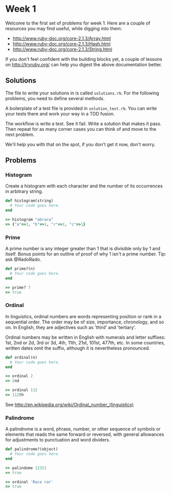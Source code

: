 # Week 1

Welcome to the first set of problems for week 1. Here are a couple of resources
you may find useful, while digging into them:

* http://www.ruby-doc.org/core-2.1.3/Array.html
* http://www.ruby-doc.org/core-2.1.3/Hash.html
* http://www.ruby-doc.org/core-2.1.3/String.html

If you don't feel confident with the building blocks yet, a couple of lessons
on http://tryruby.org/ can help you digest the above documentation better.

## Solutions

The file to write your solutions in is called `solutions.rb`. For the following
problems, you need to define several methods.

A boilerplate of a test file is provided in `solution_test.rb`. You can write
your tests there and work your way in a TDD fusion.

The workflow is write a test. See it fail. Write a solution that makes it pass.
Then repeat for as many corner cases you can think of and move to the next
problem.

We'll help you with that on the spot, if you don't get it now, don't worry.

## Problems

### Histogram

Create a histogram with each character and the number of its occurrences in
arbitrary string.

```ruby
def histogram(string)
  # Your code goes here.
end

>> histogram "abraca"
=> {"a"=>3, "b"=>1, "r"=>1, "c"=>1}
```

### Prime

A prime number is any integer greater than 1 that is divisible only by 1 and
itself. Bonus points for an outline of proof of why 1 isn't a prime number.
Tip: ask @RadoRado.

```ruby
def prime?(n)
  # Your code goes here.
end

>> prime? 7
=> true
```

### Ordinal

In linguistics, ordinal numbers are words representing position or rank in a
sequential order. The order may be of size, importance, chronology, and so on.
In English, they are adjectives such as 'third' and 'tertiary'.

Ordinal numbers may be written in English with numerals and letter suffixes:
1st, 2nd or 2d, 3rd or 3d, 4th, 11th, 21st, 101st, 477th, etc. In some
countries, written dates omit the suffix, although it is nevertheless
pronounced.

```ruby
def ordinal(n)
  # Your code goes here.
end

>> ordinal 2
=> 2nd

>> ordinal 112
=> 112th
```

See http://en.wikipedia.org/wiki/Ordinal_number_(linguistics)

### Palindrome

A palindrome is a word, phrase, number, or other sequence of symbols or
elements that reads the same forward or reversed, with general allowances for
adjustments to punctuation and word dividers.

```ruby
def palindrome?(object)
  # Your code goes here.
end

>> palindome 12321
=> true

>> ordinal 'Race car'
=> true
```
